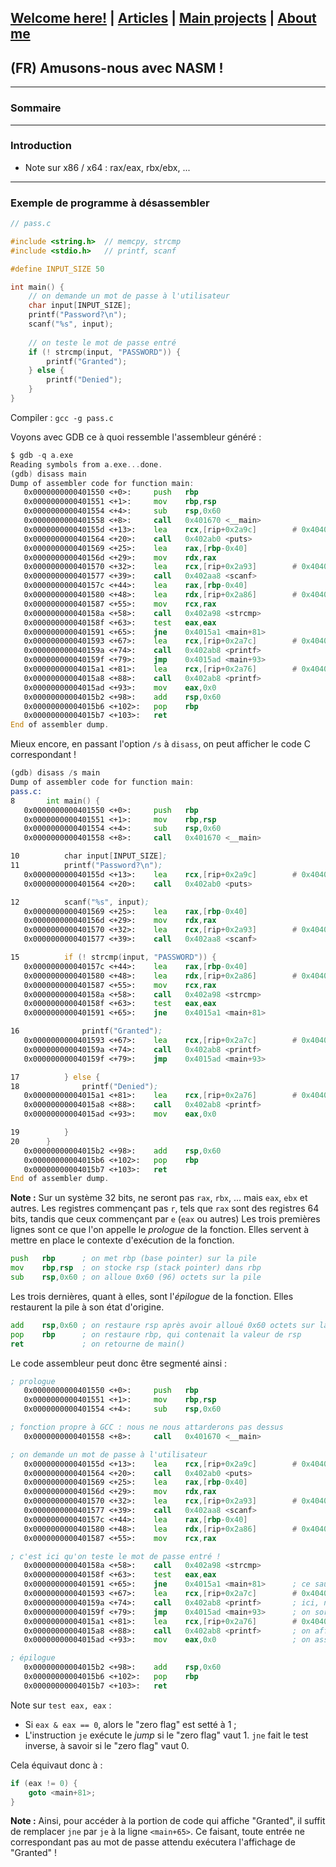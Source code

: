 ## [Welcome here!](https://vpenando.github.io) | [Articles](https://vpenando.github.io/articles.html) | [Main projects](https://vpenando.github.io/projects.html) | [About me](https://vpenando.github.io/about.html)

## (FR) Amusons-nous avec NASM !

---

### Sommaire


---

### Introduction
* Note sur x86 / x64 : rax/eax, rbx/ebx, ...

---

### Exemple de programme à désassembler
```c
// pass.c

#include <string.h>  // memcpy, strcmp
#include <stdio.h>   // printf, scanf

#define INPUT_SIZE 50

int main() {
    // on demande un mot de passe à l'utilisateur
    char input[INPUT_SIZE];
    printf("Password?\n");
    scanf("%s", input);
    
    // on teste le mot de passe entré
    if (! strcmp(input, "PASSWORD")) {
        printf("Granted");
    } else {
        printf("Denied");
    }
}
```

Compiler : `gcc -g pass.c`

Voyons avec GDB ce à quoi ressemble l'assembleur généré :
```asm
$ gdb -q a.exe
Reading symbols from a.exe...done.
(gdb) disass main
Dump of assembler code for function main:
   0x0000000000401550 <+0>:     push   rbp
   0x0000000000401551 <+1>:     mov    rbp,rsp
   0x0000000000401554 <+4>:     sub    rsp,0x60
   0x0000000000401558 <+8>:     call   0x401670 <__main>
   0x000000000040155d <+13>:    lea    rcx,[rip+0x2a9c]        # 0x404000
   0x0000000000401564 <+20>:    call   0x402ab0 <puts>
   0x0000000000401569 <+25>:    lea    rax,[rbp-0x40]
   0x000000000040156d <+29>:    mov    rdx,rax
   0x0000000000401570 <+32>:    lea    rcx,[rip+0x2a93]        # 0x40400a
   0x0000000000401577 <+39>:    call   0x402aa8 <scanf>
   0x000000000040157c <+44>:    lea    rax,[rbp-0x40]
   0x0000000000401580 <+48>:    lea    rdx,[rip+0x2a86]        # 0x40400d
   0x0000000000401587 <+55>:    mov    rcx,rax
   0x000000000040158a <+58>:    call   0x402a98 <strcmp>
   0x000000000040158f <+63>:    test   eax,eax
   0x0000000000401591 <+65>:    jne    0x4015a1 <main+81>
   0x0000000000401593 <+67>:    lea    rcx,[rip+0x2a7c]        # 0x404016
   0x000000000040159a <+74>:    call   0x402ab8 <printf>
   0x000000000040159f <+79>:    jmp    0x4015ad <main+93>
   0x00000000004015a1 <+81>:    lea    rcx,[rip+0x2a76]        # 0x40401e
   0x00000000004015a8 <+88>:    call   0x402ab8 <printf>
   0x00000000004015ad <+93>:    mov    eax,0x0
   0x00000000004015b2 <+98>:    add    rsp,0x60
   0x00000000004015b6 <+102>:   pop    rbp
   0x00000000004015b7 <+103>:   ret
End of assembler dump.
```
 Mieux encore, en passant l'option `/s` à `disass`, on peut afficher le code C correspondant !
```asm
(gdb) disass /s main
Dump of assembler code for function main:
pass.c:
8       int main() {
   0x0000000000401550 <+0>:     push   rbp
   0x0000000000401551 <+1>:     mov    rbp,rsp
   0x0000000000401554 <+4>:     sub    rsp,0x60
   0x0000000000401558 <+8>:     call   0x401670 <__main>

10          char input[INPUT_SIZE];
11          printf("Password?\n");
   0x000000000040155d <+13>:    lea    rcx,[rip+0x2a9c]        # 0x404000
   0x0000000000401564 <+20>:    call   0x402ab0 <puts>

12          scanf("%s", input);
   0x0000000000401569 <+25>:    lea    rax,[rbp-0x40]
   0x000000000040156d <+29>:    mov    rdx,rax
   0x0000000000401570 <+32>:    lea    rcx,[rip+0x2a93]        # 0x40400a
   0x0000000000401577 <+39>:    call   0x402aa8 <scanf>

15          if (! strcmp(input, "PASSWORD")) {
   0x000000000040157c <+44>:    lea    rax,[rbp-0x40]
   0x0000000000401580 <+48>:    lea    rdx,[rip+0x2a86]        # 0x40400d
   0x0000000000401587 <+55>:    mov    rcx,rax
   0x000000000040158a <+58>:    call   0x402a98 <strcmp>
   0x000000000040158f <+63>:    test   eax,eax
   0x0000000000401591 <+65>:    jne    0x4015a1 <main+81>

16              printf("Granted");
   0x0000000000401593 <+67>:    lea    rcx,[rip+0x2a7c]        # 0x404016
   0x000000000040159a <+74>:    call   0x402ab8 <printf>
   0x000000000040159f <+79>:    jmp    0x4015ad <main+93>

17          } else {
18              printf("Denied");
   0x00000000004015a1 <+81>:    lea    rcx,[rip+0x2a76]        # 0x40401e
   0x00000000004015a8 <+88>:    call   0x402ab8 <printf>
   0x00000000004015ad <+93>:    mov    eax,0x0

19          }
20      }
   0x00000000004015b2 <+98>:    add    rsp,0x60
   0x00000000004015b6 <+102>:   pop    rbp
   0x00000000004015b7 <+103>:   ret
End of assembler dump.
```
**Note :** Sur un système 32 bits, ne seront pas `rax`, `rbx`, ... mais `eax`, `ebx` et autres. Les registres commençant pas `r`, tels que `rax` sont des registres 64 bits, tandis que ceux commençant par `e` (`eax` ou autres)
Les trois premières lignes sont ce que l'on appelle le *prologue* de la fonction. Elles servent à mettre en place le contexte d'exécution de la fonction.
```asm
push   rbp      ; on met rbp (base pointer) sur la pile
mov    rbp,rsp  ; on stocke rsp (stack pointer) dans rbp
sub    rsp,0x60 ; on alloue 0x60 (96) octets sur la pile
```
Les trois dernières, quant à elles, sont l'*épilogue* de la fonction. Elles restaurent la pile à son état d'origine.
```asm
add    rsp,0x60 ; on restaure rsp après avoir alloué 0x60 octets sur la pile
pop    rbp      ; on restaure rbp, qui contenait la valeur de rsp
ret             ; on retourne de main()
 ```
Le code assembleur peut donc être segmenté ainsi :
```asm
; prologue
   0x0000000000401550 <+0>:     push   rbp
   0x0000000000401551 <+1>:     mov    rbp,rsp
   0x0000000000401554 <+4>:     sub    rsp,0x60

; fonction propre à GCC : nous ne nous attarderons pas dessus
   0x0000000000401558 <+8>:     call   0x401670 <__main>

; on demande un mot de passe à l'utilisateur
   0x000000000040155d <+13>:    lea    rcx,[rip+0x2a9c]        # 0x404000
   0x0000000000401564 <+20>:    call   0x402ab0 <puts>
   0x0000000000401569 <+25>:    lea    rax,[rbp-0x40]
   0x000000000040156d <+29>:    mov    rdx,rax
   0x0000000000401570 <+32>:    lea    rcx,[rip+0x2a93]        # 0x40400a
   0x0000000000401577 <+39>:    call   0x402aa8 <scanf>
   0x000000000040157c <+44>:    lea    rax,[rbp-0x40]
   0x0000000000401580 <+48>:    lea    rdx,[rip+0x2a86]        # 0x40400d
   0x0000000000401587 <+55>:    mov    rcx,rax

; c'est ici qu'on teste le mot de passe entré !
   0x000000000040158a <+58>:    call   0x402a98 <strcmp>
   0x000000000040158f <+63>:    test   eax,eax
   0x0000000000401591 <+65>:    jne    0x4015a1 <main+81>      ; ce saut correspond au 'else'
   0x0000000000401593 <+67>:    lea    rcx,[rip+0x2a7c]        # 0x404016
   0x000000000040159a <+74>:    call   0x402ab8 <printf>       ; ici, nous sommes dans le 'if' : on affiche "Granted" !
   0x000000000040159f <+79>:    jmp    0x4015ad <main+93>      ; on sort du bloc 'if/else' 
   0x00000000004015a1 <+81>:    lea    rcx,[rip+0x2a76]        # 0x40401e
   0x00000000004015a8 <+88>:    call   0x402ab8 <printf>       ; on affiche "Granted"
   0x00000000004015ad <+93>:    mov    eax,0x0                 ; on assigne 0 à eax pour retourner 0

; épilogue
   0x00000000004015b2 <+98>:    add    rsp,0x60
   0x00000000004015b6 <+102>:   pop    rbp
   0x00000000004015b7 <+103>:   ret
 ```
 Note sur `test eax, eax` :
* Si `eax & eax == 0`, alors le "zero flag" est setté à 1 ;
* L'instruction `je` exécute le *jump* si le "zero flag" vaut 1. `jne` fait le test inverse, à savoir si le "zero flag" vaut 0.

Cela équivaut donc à :
```c
if (eax != 0) {
    goto <main+81>;
}
```
**Note :** Ainsi, pour accéder à la portion de code qui affiche "Granted", il suffit de remplacer `jne` par `je` à la ligne `<main+65>`. Ce faisant, toute entrée ne correspondant pas au mot de passe attendu exécutera l'affichage de "Granted" !
